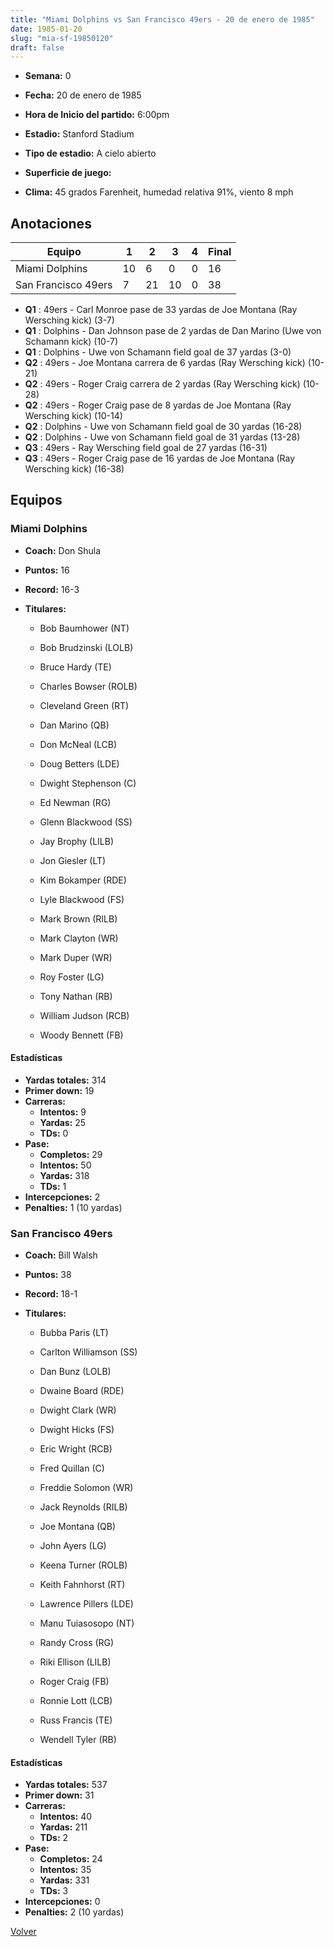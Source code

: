 ```yaml
---
title: "Miami Dolphins vs San Francisco 49ers - 20 de enero de 1985"
date: 1985-01-20
slug: "mia-sf-19850120"
draft: false
---
```


* **Semana:** 0
* **Fecha:** 20 de enero de 1985

* **Hora de Inicio del partido:** 6:00pm
* **Estadio:** Stanford Stadium
* **Tipo de estadio:** A cielo abierto
* **Superficie de juego:** 
* **Clima:** 45 grados Farenheit, humedad relativa 91%, viento 8 mph





## Anotaciones
| Equipo | 1 | 2 | 3 | 4 | Final |
|--------|---|---|---|---|-------|
| Miami Dolphins  | 10 | 6 | 0 | 0  | 16 |
| San Francisco 49ers  | 7 | 21 | 10 | 0  | 38 |
* **Q1** : 49ers - Carl Monroe pase de 33 yardas de Joe Montana (Ray Wersching kick) (3-7)
* **Q1** : Dolphins - Dan Johnson pase de 2 yardas de Dan Marino (Uwe von Schamann kick) (10-7)
* **Q1** : Dolphins - Uwe von Schamann field goal de 37 yardas (3-0)
* **Q2** : 49ers - Joe Montana carrera de 6 yardas (Ray Wersching kick) (10-21)
* **Q2** : 49ers - Roger Craig carrera de 2 yardas (Ray Wersching kick) (10-28)
* **Q2** : 49ers - Roger Craig pase de 8 yardas de Joe Montana (Ray Wersching kick) (10-14)
* **Q2** : Dolphins - Uwe von Schamann field goal de 30 yardas (16-28)
* **Q2** : Dolphins - Uwe von Schamann field goal de 31 yardas (13-28)
* **Q3** : 49ers - Ray Wersching field goal de 27 yardas (16-31)
* **Q3** : 49ers - Roger Craig pase de 16 yardas de Joe Montana (Ray Wersching kick) (16-38)


## Equipos


### Miami Dolphins
* **Coach:** Don Shula
* **Puntos:** 16
* **Record:** 16-3
* **Titulares:** 

  * Bob Baumhower (NT) 

  * Bob Brudzinski (LOLB) 

  * Bruce Hardy (TE) 

  * Charles Bowser (ROLB) 

  * Cleveland Green (RT) 

  * Dan Marino (QB) 

  * Don McNeal (LCB) 

  * Doug Betters (LDE) 

  * Dwight Stephenson (C) 

  * Ed Newman (RG) 

  * Glenn Blackwood (SS) 

  * Jay Brophy (LILB) 

  * Jon Giesler (LT) 

  * Kim Bokamper (RDE) 

  * Lyle Blackwood (FS) 

  * Mark Brown (RILB) 

  * Mark Clayton (WR) 

  * Mark Duper (WR) 

  * Roy Foster (LG) 

  * Tony Nathan (RB) 

  * William Judson (RCB) 

  * Woody Bennett (FB) 

#### Estadísticas
* **Yardas totales:** 314
* **Primer down:** 19
* **Carreras:**
  * **Intentos:** 9
  * **Yardas:** 25
  * **TDs:** 0
* **Pase:**
  * **Completos:** 29
  * **Intentos:** 50
  * **Yardas:** 318
  * **TDs:** 1
* **Intercepciones:** 2
* **Penalties:** 1 (10 yardas)

### San Francisco 49ers
* **Coach:** Bill Walsh
* **Puntos:** 38
* **Record:** 18-1
* **Titulares:** 

  * Bubba Paris (LT) 

  * Carlton Williamson (SS) 

  * Dan Bunz (LOLB) 

  * Dwaine Board (RDE) 

  * Dwight Clark (WR) 

  * Dwight Hicks (FS) 

  * Eric Wright (RCB) 

  * Fred Quillan (C) 

  * Freddie Solomon (WR) 

  * Jack Reynolds (RILB) 

  * Joe Montana (QB) 

  * John Ayers (LG) 

  * Keena Turner (ROLB) 

  * Keith Fahnhorst (RT) 

  * Lawrence Pillers (LDE) 

  * Manu Tuiasosopo (NT) 

  * Randy Cross (RG) 

  * Riki Ellison (LILB) 

  * Roger Craig (FB) 

  * Ronnie Lott (LCB) 

  * Russ Francis (TE) 

  * Wendell Tyler (RB) 

#### Estadísticas
* **Yardas totales:** 537
* **Primer down:** 31
* **Carreras:**
  * **Intentos:** 40
  * **Yardas:** 211
  * **TDs:** 2
* **Pase:**
  * **Completos:** 24
  * **Intentos:** 35
  * **Yardas:** 331
  * **TDs:** 3
* **Intercepciones:** 0
* **Penalties:** 2 (10 yardas)


[Volver](/historia/1984)
